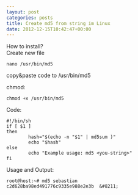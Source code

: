```yaml
---
layout: post
categories: posts
title: Create md5 from string im Linux
date: 2012-12-15T10:42:47+00:00
---
```

How to install?  
Create new file

```
nano /usr/bin/md5
```

copy&paste code to /usr/bin/md5

chmod:

```
chmod +x /usr/bin/md5
```

Code:

```
#!/bin/sh
if [ $1 ]
then
        hash="$(echo -n "$1" | md5sum )"
        echo "$hash"
else
        echo "Example usage: md5 <you-string>"
fi
```

Usage and Output:  
```
root@host:~# md5 sebastian  
c2d628ba98ed491776c9335e988e2e3b  &#8211;
```